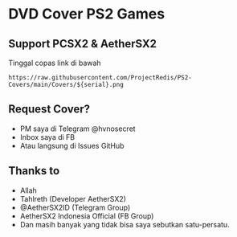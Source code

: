 # DVD Cover PS2 Games

## Support PCSX2 & AetherSX2

Tinggal copas link di bawah
```
https://raw.githubusercontent.com/ProjectRedis/PS2-Covers/main/Covers/${serial}.png
```
## Request Cover?
- PM saya di Telegram @hvnosecret
- Inbox saya di FB
- Atau langsung di Issues GitHub

## Thanks to
- Allah
- Tahlreth (Developer AetherSX2)
- @AetherSX2ID (Telegram Group)
- AetherSX2 Indonesia Official (FB Group)
- Dan masih banyak yang tidak bisa saya sebutkan satu-persatu.
